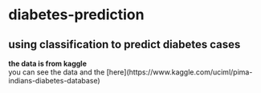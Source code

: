 # diabetes-prediction
<h2> using classification to predict diabetes cases </h2>
<b> the data is from kaggle </b><br>
you can see the data and the [here](https://www.kaggle.com/uciml/pima-indians-diabetes-database)
